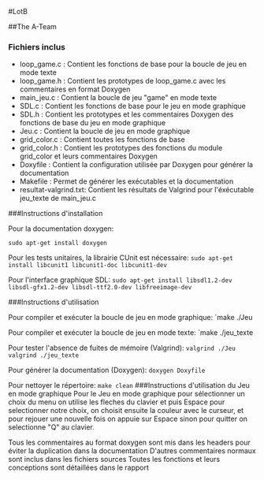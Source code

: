 #LotB

##The A-Team

### Fichiers inclus
* loop_game.c :  Contient les fonctions de base pour la boucle de jeu en mode texte
* loop_game.h : Contient les prototypes de loop_game.c avec les commentaires en format Doxygen
* main_jeu.c : Contient la boucle de jeu "game" en mode texte
* SDL.c : Contient les fonctions de base pour le jeu en mode graphique 
* SDL.h : Contient les prototypes et les commentaires Doxygen des fonctions de base du jeu en mode graphique
* Jeu.c : Contient la boucle de jeu en mode graphique 
* grid_color.c : Contient toutes les fonctions de base
* grid_color.h : Contient les prototypes des fonctions du module grid_color et leurs commentaires Doxygen
* Doxyfile : Contient la configuration utilisée par Doxygen pour générer la documentation
* Makefile : Permet de générer les exécutables et la documentation
* resultat-valgrind.txt: Contient les résultats de Valgrind pour l'éxécutable jeu_texte de main_jeu.c


###Instructions d'installation

Pour la documentation doxygen:

`sudo apt-get install doxygen`

Pour les tests unitaires, la librairie CUnit est nécessaire:
`sudo apt-get install libcunit1 libcunit1-doc libcunit1-dev`

Pour l'interface graphique SDL:
`sudo apt-get install libsdl1.2-dev libsdl-gfx1.2-dev libsdl-ttf2.0-dev libfreeimage-dev`

###Instructions d'utilisation

Pour compiler et exécuter la boucle de jeu en mode graphique:
`make
./Jeu


Pour compiler et exécuter la boucle de jeu en mode texte:
`make
./jeu_texte

Pour tester l'absence de fuites de mémoire (Valgrind):
`valgrind ./Jeu
valgrind ./jeu_texte`

Pour générer la documentation (Doxygen):
`doxygen Doxyfile `

Pour nettoyer le répertoire:
`make clean`
###Instructions d'utilisation du Jeu en mode graphique 
Pour le Jeu en mode graphique pour sélectionner un choix du menu on utilise les fleches du clavier et puis Espace pour selectionner notre choix, on choisit ensuite la couleur avec le curseur, et pour rejouer une nouvelle fois on appuie sur Espace sinon pour quitter
on selectionne "Q" au clavier.

Tous les commentaires au format doxygen sont mis dans les headers pour éviter la duplication dans la documentation
D'autres commentaires normaux sont inclus dans les fichiers sources
Toutes les fonctions et leurs conceptions sont détaillées dans le rapport 



